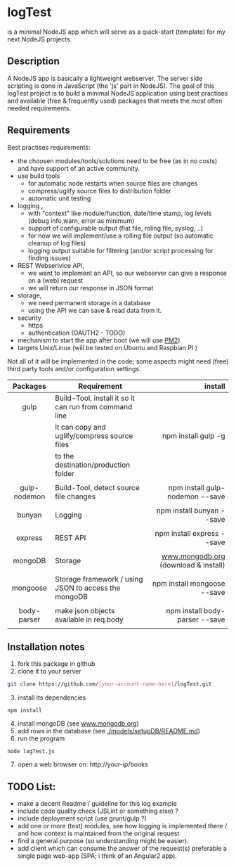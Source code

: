 # logTest
is a minimal NodeJS app which will serve as a quick-start (template) for my next NodeJS projects.

## Description 
A NodeJS app is basically a lightweight webserver. The server side scripting is done in JavaScript (the 'js' part in NodeJS).
The goal of this logTest project is to build a minimal NodeJS application using best practises and available (free & frequently used) packages that meets the most often needed requirements.


## Requirements
Best practises requirements:
- the choosen modules/tools/solutions need to be free (as in no costs) and have support of an active community.
- use build tools 
  - for automatic node restarts when source files are changes
  - compress/uglify source files to distribution folder
  - automatic unit testing
- logging , 
  - with "context" like module/function, date/time stamp, log levels (debug info,warn, error as minimum)
  - support of configurable output (flat file, roling file, syslog, ..)
  - for now we will implement/use a rolling file output (so automatic cleanup of log files)
  - logging output suitable for filtering (and/or script processing for finding issues)
- REST Webserivice API,
  - we want to implement an API, so our webserver can give a response on a (web) request
  - we will return our response in JSON format
- storage,
  - we need permanent storage in a database
  - using the API we can save & read data from it.
- security
  - https
  - authentication (OAUTH2 - TODO)
- mechanism to start the app after boot (we will use [PM2](http://pm2.keymetrics.io/))
- targets Unix/Linux (will be tested on Ubuntu and Raspbian PI )


Not all of it will be implemented in the code; some aspects might need (free) third party tools and/or configuration settings.


| Packages        | Requirement           | install        |
|:---------------:| --------------------- | --------------:|
| gulp | Build-Tool, install it so it can run from command line |  |
|  | It can copy and uglify/compress source files | npm install gulp -g |
|  | to the destination/production folder |  |
|  | |  |
| gulp-nodemon | Build-Tool, detect source file changes | npm install gulp-nodemon --save |
|  | |  |
| bunyan | Logging | npm install bunyan --save |
|  | |  |
| express | REST API | npm install express --save |
|  | |  |
| mongoDB | Storage | www.mongodb.org (download & install) |
|  | |  |
| mongoose | Storage framework / using JSON to access the mongoDB | npm install mongoose --save |
|  | |  |
| body-parser | make json objects available in req.body | npm install body-parser --save |
|  | |  |


## Installation notes
1. fork this package in github
2. clone it to your server 
``` bash
git clone https://github.com/[your-account-name-here]/logTest.git
```
3. install its dependencies 
```
npm install
```
4. install mongoDB (see www.mongodb.org)
5. add rows in the database (see [./models/setupDB/README.md](https://github.com/Vinz68/logTest/blob/master/models/setupDB/README.md))
6. run the program
```
node logTest.js
```

7. open a web browser on:  http://your-ip/books


 
## TODO List:
- make a decent Readme / guideline for this log example
- include code quality check (JSLint or something else) ?
- include deployment script (use grunt/gulp ?)
- add one or more (test) modules, see how logging is implemented there / and how context is maintained from the original request
- find a general purpose (so understanding might be easier).
- add client which can consume the answer of the request(s) preferable a single page web-app (SPA; i think of an Angular2 app).





